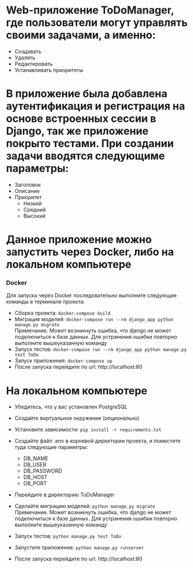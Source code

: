 # Web-приложение ToDoManager, где пользователи могут управлять своими задачами, а именно:
* Создавать
* Удалять 
* Редактировать 
* Устанавливать приоритеты  
# В приложение была добавлена аутентификация и регистрация на основе встроенных сессии в Django, так же приложение покрыто тестами. При создании задачи вводятся следующиме параметры:
* Заголовок
* Описание
* Приоритет
    * Низкий
    * Средний
    * Высокий

# Данное приложение можно запустить через Docker, либо на локальном компьютере

### Docker

Для запуска через Docker последовательно выполните следующие команды в терминале проекта:
* Сборка проекта: `docker-compose build`
* Миграция моделей: `docker-compose run --rm django_app python manage.py migrate`  
Примечание. Может возникнуть ошибка, что django не может подключиться к базе данных. Для устранения ошибки повторно выполните вышеуказанную команду
* Запуск тестов: `docker-compose run --rm django_app python manage.py test ToDo`
* Запуск приложения: `docker-compose up`
* После запуска перейдите по url: http://localhost:80


# На локальном компьютере
* Убедитесь, что у вас установлен PostgreSQL
* Создайте виртуальное окружение (опционально)
* Установите зависимости: `pip install -r requirements.txt`
* Создайте файл .env в корневой директории проекта, и поместите туда следующие параметры:
    * DB_NAME
    * DB_USER
    * DB_PASSWORD
    * DB_HOST
    * DB_PORT

* Перейдите в директорию ToDoManager
* Сделайте миграцию моделей: `python manage.py migrate`  
Примечание. Может возникнуть ошибка, что django не может подключиться к базе данных. Для устранения ошибки повторно выполните вышеуказанную команду
* Запуск тестов: `python manage.py test ToDo`
* Запустите приложение: `python manage.py runserver`
* После запуска перейдите по url: http://localhost:80
